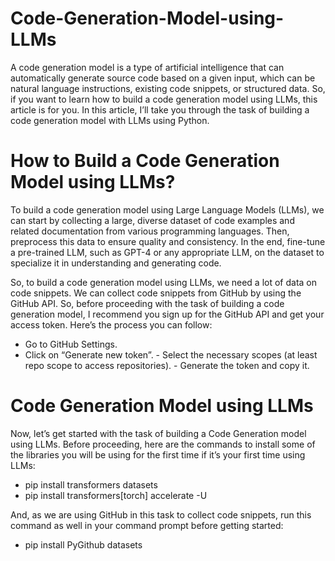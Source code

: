# Code-Generation-Model-using-LLMs
A code generation model is a type of artificial intelligence that can automatically generate source code based on a given input, which can be natural language instructions, existing code snippets, or structured data. So, if you want to learn how to build a code generation model using LLMs, this article is for you. In this article, I’ll take you through the task of building a code generation model with LLMs using Python.
# How to Build a Code Generation Model using LLMs?
To build a code generation model using Large Language Models (LLMs), we can start by collecting a large, diverse dataset of code examples and related documentation from various programming languages. Then, preprocess this data to ensure quality and consistency. In the end, fine-tune a pre-trained LLM, such as GPT-4 or any appropriate LLM, on the dataset to specialize it in understanding and generating code.

So, to build a code generation model using LLMs, we need a lot of data on code snippets. We can collect code snippets from GitHub by using the GitHub API. So, before proceeding with the task of building a code generation model, I recommend you sign up for the GitHub API and get your access token. Here’s the process you can follow:


   - Go to GitHub Settings.
   - Click on “Generate new token”.
    - Select the necessary scopes (at least repo scope to access repositories).
    - Generate the token and copy it.

# Code Generation Model using LLMs
Now, let’s get started with the task of building a Code Generation model using LLMs. Before proceeding, here are the commands to install some of the libraries you will be using for the first time if it’s your first time using LLMs:

  - pip install transformers datasets
   - pip install transformers[torch] accelerate -U

And, as we are using GitHub in this task to collect code snippets, run this command as well in your command prompt before getting started:

   - pip install PyGithub datasets


